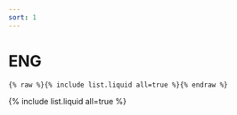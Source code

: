 ```yaml
---
sort: 1
---
```


# ENG

```
{% raw %}{% include list.liquid all=true %}{% endraw %}
```

{% include list.liquid all=true %}
